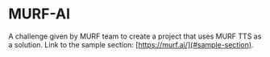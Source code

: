 # MURF-AI 
A challenge given by MURF team to create a project that uses MURF TTS as a solution. 
Link to the sample section: [https://murf.ai/](#sample-section).
